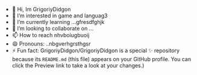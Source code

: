 - 👋 Hi, Im GrigoriyDidgon
- 👀 I’m interested in game and languag3
- 🌱 I’m currently learning ...gfresdfghjk
- 💞️ I’m looking to collaborate on ...
- 📫 How to reach nhvboiugbuoij
- 😄 Pronouns: ..nbgverhgrsthgsr
- ⚡ Fun fact:
GrigoriyDidgon/GrigoriyDidgon is a special ✨ repository because its `README.md` (this file) appears on your GitHub profile.
You can click the Preview link to take a look at your changes.)
